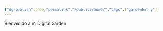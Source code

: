 ```yaml
---
{"dg-publish":true,"permalink":"/publico/home/","tags":["gardenEntry"]}
---
```


Bienvenido a mi Digital Garden